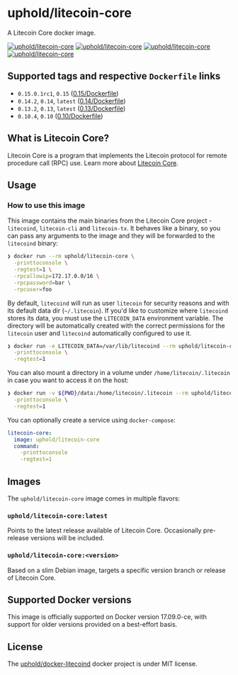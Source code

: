 # uphold/litecoin-core

A Litecoin Core docker image.

[![uphold/litecoin-core][docker-pulls-image]][docker-hub-url] [![uphold/litecoin-core][docker-stars-image]][docker-hub-url] [![uphold/litecoin-core][docker-size-image]][docker-hub-url] [![uphold/litecoin-core][docker-layers-image]][docker-hub-url]

## Supported tags and respective `Dockerfile` links
- `0.15.0.1rc1`, `0.15` ([0.15/Dockerfile](https://github.com/uphold/docker-litecoind/blob/master/0.15/Dockerfile))
- `0.14.2`, `0.14`, `latest` ([0.14/Dockerfile](https://github.com/uphold/docker-litecoind/blob/master/0.14/Dockerfile))
- `0.13.2`, `0.13`, `latest` ([0.13/Dockerfile](https://github.com/uphold/docker-litecoind/blob/master/0.13/Dockerfile))
- `0.10.4`, `0.10` ([0.10/Dockerfile](https://github.com/uphold/docker-litecoind/blob/master/0.10/Dockerfile))

## What is Litecoin Core?

Litecoin Core is a program that implements the Litecoin protocol for remote procedure call (RPC) use. Learn more about [Litecoin Core](https://litecoin.info/Litecoin).

## Usage

### How to use this image

This image contains the main binaries from the Litecoin Core project - `litecoind`, `litecoin-cli` and `litecoin-tx`. It behaves like a binary, so you can pass any arguments to the image and they will be forwarded to the `litecoind` binary:

```sh
❯ docker run --rm uphold/litecoin-core \
  -printtoconsole \
  -regtest=1 \
  -rpcallowip=172.17.0.0/16 \
  -rpcpassword=bar \
  -rpcuser=foo
```

By default, `litecoind` will run as user `litecoin` for security reasons and with its default data dir (`~/.litecoin`). If you'd like to customize where `litecoind` stores its data, you must use the `LITECOIN_DATA` environment variable. The directory will be automatically created with the correct permissions for the `litecoin` user and `litecoind` automatically configured to use it.

```sh
❯ docker run -e LITECOIN_DATA=/var/lib/litecoind --rm uphold/litecoin-core \
  -printtoconsole \
  -regtest=1
```

You can also mount a directory in a volume under `/home/litecoin/.litecoin` in case you want to access it on the host:

```sh
❯ docker run -v ${PWD}/data:/home/litecoin/.litecoin --rm uphold/litecoin-core \
  -printtoconsole \
  -regtest=1
```

You can optionally create a service using `docker-compose`:

```yml
litecoin-core:
  image: uphold/litecoin-core
  command:
    -printtoconsole
    -regtest=1
```

## Images
The `uphold/litecoin-core` image comes in multiple flavors:

### `uphold/litecoin-core:latest`
Points to the latest release available of Litecoin Core. Occasionally pre-release versions will be included.

### `uphold/litecoin-core:<version>`
Based on a slim Debian image, targets a specific version branch or release of Litecoin Core.

## Supported Docker versions

This image is officially supported on Docker version 17.09.0-ce, with support for older versions provided on a best-effort basis.

## License

The [uphold/docker-litecoind][docker-hub-url] docker project is under MIT license.

[docker-hub-url]: https://hub.docker.com/r/uphold/litecoin-core
[docker-layers-image]: https://img.shields.io/imagelayers/layers/uphold/litecoin-core/latest.svg?style=flat-square
[docker-pulls-image]: https://img.shields.io/docker/pulls/uphold/litecoin-core.svg?style=flat-square
[docker-size-image]: https://img.shields.io/imagelayers/image-size/uphold/litecoin-core/latest.svg?style=flat-square
[docker-stars-image]: https://img.shields.io/docker/stars/uphold/litecoin-core.svg?style=flat-square
